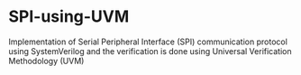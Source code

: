 # SPI-using-UVM
Implementation of Serial Peripheral Interface (SPI) communication protocol using SystemVerilog and the verification is done using Universal Verification Methodology (UVM)
